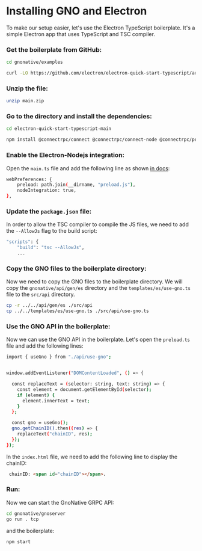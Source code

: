 # Installing GNO and Electron

To make our setup easier, let's use the Electron TypeScript boilerplate. It's a simple Electron app that uses TypeScript and TSC compiler.

### Get the boilerplate from GitHub:

```bash
cd gnonative/examples

curl -LO https://github.com/electron/electron-quick-start-typescript/archive/refs/heads/main.zip
```

### Unzip the file:

```bash
unzip main.zip
```

### Go to the directory and install the dependencies:

```bash
cd electron-quick-start-typescript-main

npm install @connectrpc/connect @connectrpc/connect-node @connectrpc/protoc-gen-connect-es @bufbuild/protobuf @bufbuild/buf @bufbuild/protoc-gen-es
```

### Enable the Electron-Nodejs integration:

Open the `main.ts` file and add the following line as shown [in docs](https://www.electronjs.org/docs/latest/tutorial/sandbox#disabling-the-sandbox-for-a-single-process):

```bash
webPreferences: {
    preload: path.join(__dirname, "preload.js"),
    nodeIntegration: true,
},
```

### Update the `package.json` file:

In order to allow the TSC compiler to compile the JS files, we need to add the `--AllowJs` flag to the build script:

```bash
"scripts": {
    "build": "tsc --AllowJs",
    ...
```

### Copy the GNO files to the boilerplate directory:

Now we need to copy the GNO files to the boilerplate directory. We will copy the `gnonative/api/gen/es` directory and the `templates/es/use-gno.ts` file to the `src/api` directory.

```bash
cp -r ../../api/gen/es ./src/api
cp ../../templates/es/use-gno.ts ./src/api/use-gno.ts
```

### Use the GNO API in the boilerplate:

Now we can use the GNO API in the boilerplate. Let's open the `preload.ts` file and add the following lines:

```bash
import { useGno } from "./api/use-gno";


window.addEventListener("DOMContentLoaded", () => {

  const replaceText = (selector: string, text: string) => {
    const element = document.getElementById(selector);
    if (element) {
      element.innerText = text;
    }
  };

  const gno = useGno();
  gno.getChainID().then((res) => {
    replaceText("chainID", res);
  });
});
```

In the `index.html` file, we need to add the following line to display the chainID:

```html
 chainID: <span id="chainID"></span>.
```

### Run:

Now we can start the GnoNative GRPC API:

```bash
cd gnonative/gnoserver
go run . tcp
```

and the boilerplate:

```bash
npm start
```
